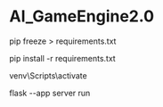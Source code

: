 # AI_GameEngine2.0

pip freeze > requirements.txt

pip install -r requirements.txt

venv\Scripts\activate

flask --app server run
